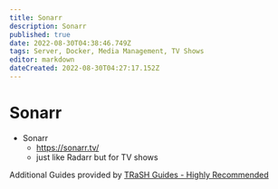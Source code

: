 ```yaml
---
title: Sonarr
description: Sonarr
published: true
date: 2022-08-30T04:38:46.749Z
tags: Server, Docker, Media Management, TV Shows
editor: markdown
dateCreated: 2022-08-30T04:27:17.152Z
---
```

# Sonarr

- Sonarr
	- https://sonarr.tv/
	- just like Radarr but for TV shows

Additional Guides provided by [TRaSH Guides - Highly Recommended](https://trash-guides.info/Sonarr/)